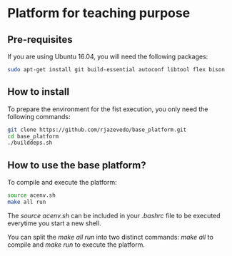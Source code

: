 # Platform for teaching purpose

## Pre-requisites

If you are using Ubuntu 16.04, you will need the following packages:

```bash
sudo apt-get install git build-essential autoconf libtool flex bison
```

## How to install

To prepare the environment for the fist execution, you only need the following commands:

```bash
git clone https://github.com/rjazevedo/base_platform.git
cd base_platform
./builddeps.sh
```

## How to use the base platform?

To compile and execute the platform:

```bash
source acenv.sh
make all run
```

The *source acenv.sh* can be included in your *.bashrc* file to be executed everytime you start a new shell. 

You can split the *make all run* into two distinct commands: *make all* to compile and *make run* to execute the platform.


